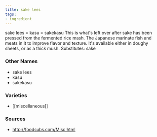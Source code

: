 ```yaml
---
title: sake lees
tags:
- ingredient
---
```

sake lees = kasu = sakekasu This is what's left over after sake has been pressed from the fermented rice mash. The Japanese marinate fish and meats in it to improve flavor and texture. It's available either in doughy sheets, or as a thick mush. Substitutes: sake

### Other Names

* sake lees
* kasu
* sakekasu

### Varieties

* [[miscellaneous]]

### Sources
* http://foodsubs.com/Misc.html

